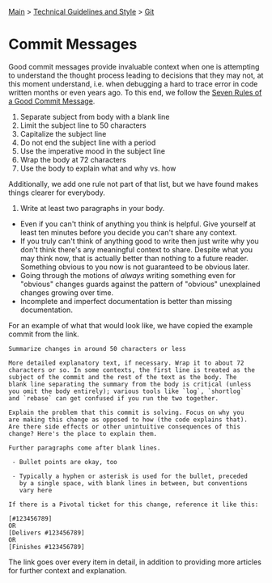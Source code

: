 [Main](../../README.md) >
[Technical Guidelines and Style](../README.md) >
[Git](./README.md)

# Commit Messages

Good commit messages provide invaluable context when one is attempting to
understand the thought process leading to decisions that they may not, at this
moment understand, i.e. when debugging a hard to trace error in code written
months or even years ago. To this end, we follow the [Seven Rules of a Good
Commit Message](https://chris.beams.io/posts/git-commit/).

1. Separate subject from body with a blank line
1. Limit the subject line to 50 characters
1. Capitalize the subject line
1. Do not end the subject line with a period
1. Use the imperative mood in the subject line
1. Wrap the body at 72 characters
1. Use the body to explain what and why vs. how

Additionally, we add one rule not part of that list, but we have found makes
things clearer for everybody.

1. Write at least two paragraphs in your body.
  + Even if you can't think of anything you think is helpful. Give yourself at
    least ten minutes before you decide you can't share any context.
  + If you truly can't think of anything good to write then just write why you
    don't think there's any meaningful context to share. Despite what you may
    think now, that is actually better than nothing to a future reader.
    Something obvious to you now is not guaranteed to be obvious later.
  + Going through the motions of *always* writing something even for "obvious"
    changes guards against the pattern of "obvious" unexplained changes growing
    over time.
  + Incomplete and imperfect documentation is better than missing documentation.

For an example of what that would look like, we have copied the example commit
from the link.

```
Summarize changes in around 50 characters or less

More detailed explanatory text, if necessary. Wrap it to about 72
characters or so. In some contexts, the first line is treated as the
subject of the commit and the rest of the text as the body. The
blank line separating the summary from the body is critical (unless
you omit the body entirely); various tools like `log`, `shortlog`
and `rebase` can get confused if you run the two together.

Explain the problem that this commit is solving. Focus on why you
are making this change as opposed to how (the code explains that).
Are there side effects or other unintuitive consequences of this
change? Here's the place to explain them.

Further paragraphs come after blank lines.

 - Bullet points are okay, too

 - Typically a hyphen or asterisk is used for the bullet, preceded
   by a single space, with blank lines in between, but conventions
   vary here

If there is a Pivotal ticket for this change, reference it like this:

[#123456789]
OR
[Delivers #123456789]
OR
[Finishes #123456789]
```

The link goes over every item in detail, in addition to providing more articles
for further context and explanation.
